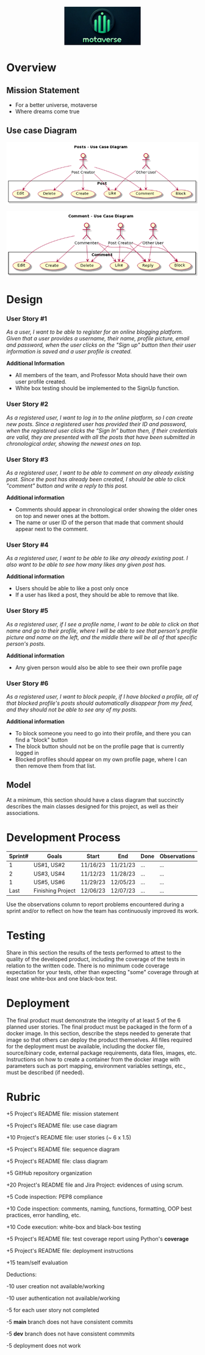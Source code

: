 <p align="center">
    <img src="pics/motaverse.png" alt="motavese" width="200"/>
</p>

# Overview
<!-- **Please delete this comment once we don't need it, this is from README_TEMPLATE.md**
Use this section to outline the vision for the product to be developed, including a use case diagram that shows the main user interactions with the product, in order to provide readers with an overview of the project.
-->

## Mission Statement
* For a better universe, motaverse 
* Where dreams come true
## Use case Diagram
<p align="center">
    <img src="pics/Post_UCD.png" alt="Use Case Diagram"/>
</p>
<p align="center">
    <img src="pics/Comment_UCD.png" alt="Use Case Diagram"/>
</p>

# Design

<!-- **Please delete this comment once we don't need it, this is from README_TEMPLATE.md**
Describe the user stories designed for the project, including clear acceptance criteria and point estimate for each of them. User stories must be consistent with the use case diagram. Refer to the user stories using US#1, US#2, etc. At least one of the user stories, not related to user creation or authentication, must be detailed by a sequence diagram. 
-->
### User Story #1
*As a user, I want to be able to register for an online blogging platform. Given that a user provides a username, their name, profile picture, email and password, when the user clicks on the "Sign up" button then their user information is saved and a user profile is created.* 

**Additional Information**
* All members of the team, and Professor Mota should have their own user profile created.
* White box testing should be implemented to the SignUp function.


### User Story #2
*As a registered user, I want to log in to the online platform, so I can create new posts. Since a registered user has provided their ID and password, when the registered user clicks the “Sign In” button then, if their credentials are valid, they are presented with all the posts that have been submitted in chronological order, showing the newest ones on top.*


### User Story #3
*As a registered user, I want to be able to comment on any already existing post. Since the post has already been created, I should be able to click "comment" button and write a reply to this post.*

**Additional information**
* Comments should appear in chronological order showing the older ones on top and newer ones at the bottom.
* The name or user ID of the person that made that comment should appear next to the comment.

### User Story #4
*As a registered user, I want to be able to like any already existing post. I also want to be able to see how many likes any given post has.*

**Additional information**
* Users should be able to like a post only once
* If a user has liked a post, they should be able to remove that like.

### User Story #5
*As a registered user, if I see a profile name, I want to be able to click on that name and go to their profile, where I will be able to see that person's profile picture and name on the left, and the middle there will be all of that specific person's posts.*

**Additional information**
* Any given person would also be able to see their own profile page

### User Story #6
*As a registered user, I want to block people, if I have blocked a profile, all of that blocked profile's posts should automatically disappear from my feed, and they should not be able to see any of my posts.*

**Additional information**
* To block someone you need to go into their profile, and there you can find a "block" button
* The block button should not be on the profile page that is currently logged in
* Blocked profiles should appear on my own profile page, where I can then remove them from that list.

## Model 

At a minimum, this section should have a class diagram that succinctly describes the main classes designed for this project, as well as their associations.

# Development Process 
<!--- **Please delete this comment once we don't need it, this is from README_TEMPLATE.md**
This section should be used to describe how the scrum methodology was used in this project. As a suggestion, include the following table to summarize how the sprints occurred during the development of this project.


Feel free to use your own format for this section, as long as you are able to communicate what has been described here.
-->

|Sprint#|Goals|Start|End|Done|Observations|
|---|---|---|---|---|---|
|1|US#1, US#2|11/16/23|11/21/23|...|...|
|2|US#3, US#4|11/12/23|11/28/23|...|...|
|1|US#5, US#6|11/29/23|12/05/23|...|...|
|Last|Finishing Project|12/06/23|12/07/23|...|...|

Use the observations column to report problems encountered during a sprint and/or to reflect on how the team has continuously improved its work.


# Testing 

Share in this section the results of the tests performed to attest to the quality of the developed product, including the coverage of the tests in relation to the written code. There is no minimum code coverage expectation for your tests, other than expecting "some" coverage through at least one white-box and one black-box test.

# Deployment 

The final product must demonstrate the integrity of at least 5 of the 6 planned user stories. The final product must be packaged in the form of a docker image. In this section, describe the steps needed to generate that image so that others can deploy the product themselves. All files required for the deployment must be available, including the docker file, source/binary code, external package requirements, data files, images, etc. Instructions on how to create a container from the docker image with parameters such as port mapping, environment variables settings, etc., must be described (if needed). 

<!--**We don't need this here, but just so we remember what we are getting graded on**-->
# Rubric

+5 Project's README file: mission statement

+5 Project's README file: use case diagram 

+10 Project's README file: user stories (~ 6 x 1.5)

+5 Project's README file: sequence diagram 

+5 Project's README file: class diagram 

+5 GitHub repository organization

+20 Project's README file and Jira Project: evidences of using scrum. 

+5 Code inspection: PEP8 compliance 

+10 Code inspection: comments, naming, functions, formatting, OOP best practices, error handling, etc.

+10 Code execution: white-box and black-box testing

+5 Project's README file: test coverage report using Python's **coverage**

+5 Project's README file: deployment instructions

+15 team/self evaluation

Deductions: 

-10 user creation not available/working

-10 user authentication not available/working 

-5 for each user story not completed 

-5 **main** branch does not have consistent commits 

-5 **dev** branch does not have consistent commmits

-5 deployment does not work
